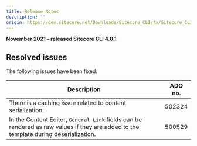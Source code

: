 ```yaml
---
title: Release Notes
description: ''
origin: https://dev.sitecore.net/Downloads/Sitecore_CLI/4x/Sitecore_CLI_401/Release_Notes
---
```


**November 2021 – released Sitecore CLI 4.0.1**

## Resolved issues

The following issues have been fixed:

 | Description | ADO no. |
 | --- | --- |
 | ​There is a caching issue related to content serialization. | 502324 |
 | In the Content Editor, `General Link` fields can be rendered as raw values if they are added to the template during deserialization. | 500529 |